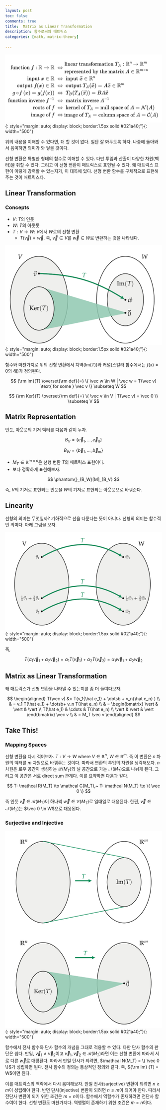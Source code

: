 ```yaml
---
layout: post
toc: false
comments: true
title:  Matrix as Linear Transformation
description: 함수로써의 매트릭스 
categories: [math, matrix-theory]

---
```


![enter image description here](https://github.com/anarinsk/lostineconomics-v2-1/blob/master/images/linear-transform/matrix_func.png?raw=true){: style="margin: auto; display: block; border:1.5px solid #021a40;"}{: width="500"}

위의 내용을 이해할 수 있다면, 더 할 것이 없다. 일단 잘 봐두도록 하자. 나중에 돌아와서 음미하면 의미가 와 닿을 것이다. 

선형 변환은 특별한 형태의 함수로 이해할 수 있다. 다만 투입과 산출이 다양한 차원(벡터)을 취할 수 있다. 그리고 이 선형 변환이 매트릭스로 표현될 수 있다. 왜 매트릭스 표현이 이렇게 강력할 수 있는지가, 이 대목에 있다. 선형 변환 함수를 구체적으로 표현해주는 것이 매트릭스다. 

## Linear Transformation 

### Concepts 

- $V$: $T$의 인풋 
- $W$: $T$의 아웃풋 
- $T: V \to W$: $V$에서 $W$로의 선형 변환 
	- $T(\vec v) = \vec w$. 즉, $\vec v \in V$를 $\vec w \in W$로 변환하는 것을 나타낸다. 

![enter image description here](https://github.com/anarinsk/lostineconomics-v2-1/blob/master/images/linear-transform/matrix_func_fig.png?raw=true){: style="margin: auto; display: block; border:1.5px solid #021a40;"}{: width="500"}

함수와 마찬가지로 위의 선형 변환에서 치역(Im($T$))와 커널(스칼라 함수에서는 $f(x) = 0$의 해)가 정의된다. 

$$
{\rm Im}(T) \overset{\rm def}{=} \{ \vec w \in W | \vec w = T(\vec v) \text{ for some } \vec v \} \subseteq W
$$

$$
{\rm Ker}(T) \overset{\rm def}{=} \{ \vec v \in V | T(\vec v) = \vec 0 \} \subseteq V
$$

## Matrix Representation 

인풋, 아웃풋의 기저 벡터를 다음과 같이 두자. 

$$
B_V = \{ \vec e_1, \dotsc, \vec e_n \}
$$

$$
B_W = \{ \vec b_1, \dotsc, \vec b_m \}
$$

- $M_T \in \mathbb R^{m \times n}$은 선형 변환 $T$의 매트릭스 표현이다. 
- 보다 정확하게 표현해보자. 

$$
\phantom{}_{B_W}[M]_{B_V}
$$

즉, $V$의 기저로 표현되는 인풋을 $W$의 기저로 표현되는 아웃풋으로 바꿔준다. 

## Linearity 

선형의 의미는 무엇일까? 기하적으로 선을 다룬다는 뜻이 아니다. 선형의 의미는 함수적인 의미다. 아래 그림을 보자. 

![enter image description here](https://github.com/anarinsk/lostineconomics-v2-1/blob/master/images/linear-transform/linearity.png?raw=true){: style="margin: auto; display: block; border:1.5px solid #021a40;"}{: width="500"}

즉, 

$$
T(\alpha_1 \vec v_1 + \alpha_2 \vec v_2) = \alpha_1 T(\vec v_1) + \alpha_2 T(\vec v_2) = \alpha_1 \vec w_1 + \alpha_2 \vec w_2 
$$ 

## Matrix as Linear Transformation

왜 매트릭스가 선형 변환을 나타낼 수 있는지를 좀 더 들여다보자. 

$$
\begin{aligned}
T(\vec v)  &=  T(v_1{\hat e_1} + \dotsb + v_n{\hat e_n} ) \\
& =  v_1 T(\hat e_1) + \dotsb+ v_n T(\hat e_n)  \\
& = 
\begin{bmatrix}
\vert & \vert & \vert \\
T(\hat e_1) & \cdots & T(\hat e_n) \\
\vert & \vert & \vert
\end{bmatrix} \vec v \\
& = M_T \vec v
\end{aligned}
$$

## Take This!  

### Mapping Spaces 

선형 변환을 다시 적어보자. $T: V \to W$ where $V \in \mathbb R^n$, $W \in \mathbb R^m$. 즉 이 변환은 $n$ 차원의 벡터를 $m$ 차원으로 바꿔주는 것이다. 따라서 변환의 투입의 차원을 생각해보자. $n$ 차원은 로우 공간이 생성하는 $\mathcal R (M_T)$와 널 공간으로 가는 $\mathcal N(M_T)$으로 나뉘게 된다. 그리고 이 공간은 서로 direct sum 관계다. 이를 요약하면 다음과 같다. 

$$
T: \mathcal R(M_T) \to \mathcal C(M_T),~  
T: \mathcal N(M_T) \to \{ \vec 0 \}
$$

즉 인풋 $\vec v \in \mathcal R(M_T)$이 하나씩 $\vec w \in \mathcal C(M_T)$로 일대일로 대응된다. 한편, $\vec v \in \mathcal N(M_T)$는 $\vec 0 \in W$으로 대응된다. 

### Surjective and Injective 

![enter image description here](https://github.com/anarinsk/lostineconomics-v2-1/blob/master/images/linear-transform/sur_inj.png?raw=true){: style="margin: auto; display: block; border:1.5px solid #021a40;"}{: width="500"}

함수에서 전사 함수와 단사 함수의 개념을 그대로 적용할 수 있다. 다만 단사 함수의 판단은 쉽다. 만일, $\vec v_1 \neq \vec v_2$이고 $\vec v_1, \vec v_2 \in \mathcal R(M_T)$라면 이는 선형 변환에 따라서 서로 다른 $\vec w$로 매핑된다. 따라서 만일 단사가 되려면, $\mathcal N(M_T) = \{ \vec 0 \}$가 성립하면 된다. 전사 함수의 정의는 통상적인 정의와 같다. 즉, ${\rm Im} (T) = W$이면 된다. 

이를 매트릭스의 맥락에서 다시 음미해보자. 만일 전사(surjective) 변환이 되려면 $n \geq m$이 성립해야 한다. 반면 단사(injective) 변환이 되려면 $n \leq m$이 되어야 한다. 따라서 전단사 변환이 되기 위한 조건은 $m=n$이다. 함수에서 역함수가 존재하려면 전단사 함수여야 한다. 선형 변환도 마찬가지다. 역행렬이 존재하기 위한 조건은 $m=n$이다. 
<!--stackedit_data:
eyJoaXN0b3J5IjpbMTY1NjMwNTUsNTY4MTU4OTcsLTM5NTY2MT
Q2MV19
-->